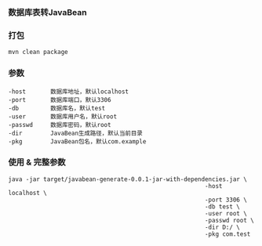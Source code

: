 ### 数据库表转JavaBean

### 打包
	mvn clean package
	
### 参数
	-host		数据库地址，默认localhost
	-port		数据库端口，默认3306
	-db			数据库名，默认test
	-user		数据库用户名，默认root
	-passwd		数据库密码，默认root
	-dir		JavaBean生成路径，默认当前目录
	-pkg		JavaBean包名，默认com.example
	
### 使用 & 完整参数
	java -jar target/javabean-generate-0.0.1-jar-with-dependencies.jar \
															-host localhost \
															-port 3306 \
															-db test \
															-user root \
															-passwd root \
															-dir D:/ \
															-pkg com.test